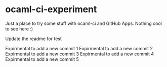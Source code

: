 # ocaml-ci-experiment

Just a place to try some stuff with ocaml-ci and GitHub Apps. Nothing cool to see here :)

Update the readme for test

Expirmental to add a new commit 1
Expirmental to add a new commit 2
Expirmental to add a new commit 3
Expirmental to add a new commit 4
Expirmental to add a new commit 5
